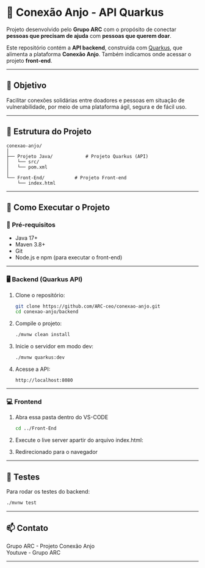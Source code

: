# 🤝 Conexão Anjo - API Quarkus

Projeto desenvolvido pelo **Grupo ARC** com o propósito de conectar **pessoas que precisam de ajuda** com **pessoas que querem doar**.

Este repositório contém a **API backend**, construída com [Quarkus](https://quarkus.io/), que alimenta a plataforma **Conexão Anjo**. Também indicamos onde acessar o projeto **front-end**.

---

## 📌 Objetivo

Facilitar conexões solidárias entre doadores e pessoas em situação de vulnerabilidade, por meio de uma plataforma ágil, segura e de fácil uso.

---

## 📁 Estrutura do Projeto

```
conexao-anjo/
│
├── Projeto Java/            # Projeto Quarkus (API)
│   └── src/
│   └── pom.xml
│
└── Front-End/           # Projeto Front-end 
    └── index.html
```

---

## 🚀 Como Executar o Projeto

### 🔧 Pré-requisitos

- Java 17+
- Maven 3.8+
- Git
- Node.js e npm (para executar o front-end)

---

### 🖥️ Backend (Quarkus API)

1. Clone o repositório:
   ```bash
   git clone https://github.com/ARC-ceo/conexao-anjo.git
   cd conexao-anjo/backend
   ```

2. Compile o projeto:
   ```bash
   ./mvnw clean install
   ```

3. Inicie o servidor em modo dev:
   ```bash
   ./mvnw quarkus:dev
   ```

4. Acesse a API:
   ```
   http://localhost:8080
   ```

---

### 💻 Frontend

1. Abra essa pasta dentro do VS-CODE
   ```bash
   cd ../Front-End
   ```
   
2. Execute o live server apartir do arquivo index.html:
  
3. Redirecionado para o navegador


---

## 🧪 Testes

Para rodar os testes do backend:

```bash
./mvnw test
```

---

## 📫 Contato

Grupo ARC - Projeto Conexão Anjo  
Youtuve - Grupo ARC

---

